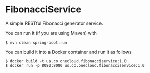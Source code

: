 # FibonacciService

A simple RESTful Fibonacci generator service.

You can run it (if you are using Maven) with

```
$ mvn clean spring-boot:run
```

You can build it into a Docker container and run it as follows

```
$ docker build -t us.co.onecloud.fibonacciservice:1.0 .
$ docker run -p 8080:8080 us.co.onecloud.fibonacciservice:1.0
```


